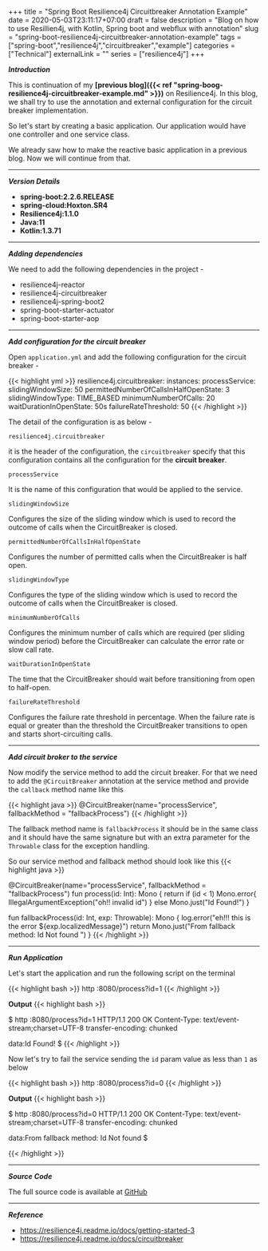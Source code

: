 +++
title = "Spring Boot Resilience4j Circuitbreaker Annotation Example"
date = 2020-05-03T23:11:17+07:00
draft = false 
description = "Blog on how to use Resillien4j, with Kotlin, Spring boot and webflux with annotation"
slug = "spring-boot-resilience4j-circuitbreaker-annotation-example" 
tags = ["spring-boot","resilience4j","circuitbreaker","example"]
categories = ["Technical"]
externalLink = ""
series = ["resilience4j"]
+++

***Introduction***

This is continuation of my **[previous blog]({{< ref "spring-boog-resilience4j-circuitbreaker-example.md" >}})** on Resilience4j. In this blog, we shall try to use the annotation and external configuration for the circuit breaker implementation.

So let's start by creating a basic application. Our application would have one controller and one service class. 

We already saw how to make the reactive basic application in a  previous blog. Now we will continue from that.

---

***Version Details***

* **spring-boot:2.2.6.RELEASE**
* **spring-cloud:Hoxton.SR4**
* **Resilience4j:1.1.0**
* **Java:11** 
* **Kotlin:1.3.71**

---

***Adding dependencies***

We need to add the following dependencies in the project -

* resilience4j-reactor
* resilience4j-circuitbreaker
* resilience4j-spring-boot2
* spring-boot-starter-actuator
* spring-boot-starter-aop

---

***Add configuration for the circuit breaker***

Open `application.yml` and add the following configuration for the circuit breaker - 

{{< highlight yml >}}
resilience4j.circuitbreaker:
  instances:
    processService:
      slidingWindowSize: 50
      permittedNumberOfCallsInHalfOpenState: 3
      slidingWindowType: TIME_BASED
      minimumNumberOfCalls: 20
      waitDurationInOpenState: 50s
      failureRateThreshold: 50
{{< /highlight >}}

The detail of the configuration is as below -

`resilience4j.circuitbreaker` 

it is the header of the configuration, the `circuitbreaker` specify that this configuration contains all the configuration for the **circuit breaker**.

`processService`

It is the name of this configuration that would be applied to the service.

`slidingWindowSize`

Configures the size of the sliding window which is used to record the outcome of calls when the CircuitBreaker is closed.

`permittedNumberOfCallsInHalfOpenState`

Configures the number of permitted calls when the CircuitBreaker is half open.

`slidingWindowType`

Configures the type of the sliding window which is used to record the outcome of calls when the CircuitBreaker is closed.

`minimumNumberOfCalls`

Configures the minimum number of calls which are required (per sliding window period) before the CircuitBreaker can calculate the error rate or slow call rate.

`waitDurationInOpenState`

The time that the CircuitBreaker should wait before transitioning from open to half-open.


`failureRateThreshold`

Configures the failure rate threshold in percentage. When the failure rate is equal or greater than the threshold the CircuitBreaker transitions to open and starts short-circuiting calls.

---

***Add circuit broker to the service***

Now modify the service method to add the circuit breaker. For that we need to add the `@CircuitBreaker` annotation at the service method and provide the `callback` method name like this 

{{< highlight java >}}
@CircuitBreaker(name="processService", fallbackMethod = "fallbackProcess")
{{< /highlight >}}

The fallback method name is `fallbackProcess` it should be in the same class and it should have the same signature but with an extra parameter for the `Throwable` class for the exception handling.

So our service method and fallback method should look like this 
{{< highlight java >}}

@CircuitBreaker(name="processService", fallbackMethod = "fallbackProcess")
fun process(id: Int): Mono<String> {
  return if (id < 1) Mono.error{ IllegalArgumentException("oh!! invalid id") }
    else Mono.just("Id Found!")
}

fun fallbackProcess(id: Int, exp: Throwable): Mono<String> {
    log.error("eh!!! this is the error ${exp.localizedMessage}")
    return Mono.just("From fallback method: Id Not found ")
}
{{< /highlight >}}

---

***Run Application***

Let's start the application and run the following script on the terminal 

{{< highlight bash >}}
http :8080/process?id=1
{{< /highlight >}}

**Output**
{{< highlight bash >}}

$ http :8080/process?id=1
HTTP/1.1 200 OK
Content-Type: text/event-stream;charset=UTF-8
transfer-encoding: chunked

data:Id Found!
$ 
{{< /highlight >}}

Now let's try to fail the service sending the `id` param value as less than `1` as below

{{< highlight bash >}}
http :8080/process?id=0
{{< /highlight >}}

**Output**
{{< highlight bash >}}

$ http :8080/process?id=0
HTTP/1.1 200 OK
Content-Type: text/event-stream;charset=UTF-8
transfer-encoding: chunked

data:From fallback method: Id Not found
$ 

{{< /highlight >}}

---

***Source Code***

The full source code is available at [GitHub](https://github.com/vikasontech/spring-resillencerj-spring-boot-demo.git)

---

***Reference***
- https://resilience4j.readme.io/docs/getting-started-3
- https://resilience4j.readme.io/docs/circuitbreaker
